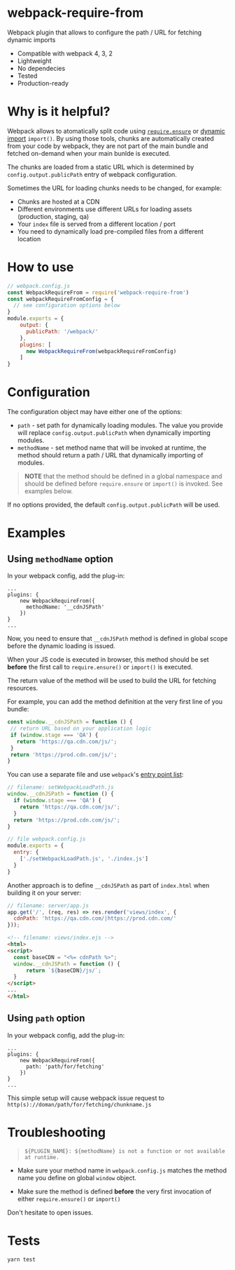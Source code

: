 # webpack-require-from
Webpack plugin that allows to configure the path / URL for fetching dynamic imports

* Compatible with webpack 4, 3, 2
* Lightweight
* No dependecies
* Tested
* Production-ready

# Why is it helpful?
Webpack allows to atomatically split code using [`require.ensure`](https://webpack.js.org/api/module-methods/#require-ensure) or [dynamic import](https://webpack.js.org/guides/code-splitting/#dynamic-imports) `import()`. By using those tools, chunks are automatically created from your code by webpack, they are not part of the main bundle and fetched on-demand when your main bunlde is executed.

The chunks are loaded from a static URL which is determined by `config.output.publicPath` entry of webpack configuration. 

Sometimes the URL for loading chunks needs to be changed, for example:
* Chunks are hosted at a CDN
* Different environments use different URLs for loading assets (production, staging, qa)
* Your `index` file is served from a different location / port
* You need to dynamically load pre-compiled files from a different location

# How to use
```javascript
// webpack.config.js
const WebpackRequireFrom = require('webpack-require-from')
const webpackRequireFromConfig = {
  // see configuration options below
}
module.exports = {
    output: {
      publicPath: '/webpack/'
    },
    plugins: [
      new WebpackRequireFrom(webpackRequireFromConfig)
    ]
}
```

# Configuration
The configuration object may have either one of the options:
* `path` - set path for dynamically loading modules. The value you provide will replace `config.output.publicPath` when dynamically importing modules.
* `methodName` - set method name that will be invoked at runtime, the method should return a path / URL that dynamically importing of modules.

> __NOTE__ that the method should be defined in a global namespace and should be defined before `require.ensure` or `import()` is invoked. See examples below.

If no options provided, the default `config.output.publicPath` will be used.

# Examples
## Using `methodName` option
In your webpack config, add the plug-in:
```
...
plugins: {
    new WebpackRequireFrom({
      methodName: '__cdnJSPath'
    })
}
...
```
Now, you need to ensure that `__cdnJSPath` method is defined in global scope before the dynamic loading is issued.

When your JS code is executed in browser, this  method should be set __before__ the first call to `require.ensure()` or `import()` is executed.

The return value of the method will be used to build the  URL for fetching resources.

For example, you can add the method definition at the very first line of you bundle:
```javascript
const window.__cdnJSPath = function () {
 // return URL based on your application logic
 if (window.stage === 'QA') {
   return 'https://qa.cdn.com/js/';
 }
 return 'https://prod.cdn.com/js/';
}
```

You can use a separate file and use `webpack`'s [entry point list](https://webpack.js.org/configuration/entry-context/#entry):
```javascript
// filename: setWebpackLoadPath.js
window.__cdnJSPath = function () {
  if (window.stage === 'QA') {
    return 'https://qa.cdn.com/js/';
  }
  return 'https://prod.cdn.com/js/';
}

// file webpack.config.js
module.exports = {
  entry: {
    ['./setWebpackLoadPath.js', './index.js']
  }
}
```

Another approach is to define `__cdnJSPath` as part of `index.html` when building it on your server:
```javascript
// filename: server/app.js
app.get('/', (req, res) => res.render('views/index', {
  cdnPath: 'https://qa.cdn.com/|https://prod.cdn.com/'
}));
```

```HTML
<!-- filename: views/index.ejs -->
<html>
<script>
  const baseCDN = "<%= cdnPath %>";
  window.__cdnJSPath = function () {
      return `${baseCDN}/js/`;
  }
</script>
...
</html>
```

## Using `path` option
In your webpack config, add the plug-in:
```
...
plugins: {
    new WebpackRequireFrom({
      path: 'path/for/fetching'
    })
}
...
```

This simple setup will cause webpack issue request to `http(s)://doman/path/for/fetching/chunkname.js`

# Troubleshooting
> `${PLUGIN_NAME}: ${methodName} is not a function or not available at runtime.`

* Make sure your method name in `webpack.config.js` matches the method name you define on global `window` object.

* Make sure the method is defined **before** the very first invocation of either `require.ensure()` or `import()`

Don't hesitate to open issues.

# Tests
`yarn test`


